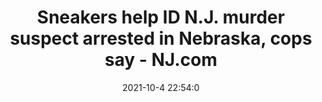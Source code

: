 ---
"title": "Sneakers help ID N.J. murder suspect arrested in Nebraska, cops say - NJ.com"
"date": "2021-10-4 22:54:0"
"feed_name": "GOOGLENEWSCONSTRUCTION"
"feed_website": "https://news.google.com/search?q=construction%2Bincident&hl=en-US&gl=US&ceid=US:en"
"feed_rss": "https://news.google.com/rss/search?q=construction%2Bincident&hl=en-US&gl=US&ceid=US:en"
"link": "https://www.nj.com/mercer/2021/10/sneakers-help-id-nj-murder-suspect-arrested-in-nebraska-cops-say.html"
"source": "{'href': 'https://www.nj.com', 'title': 'NJ.com'}"
"file": "_posts/2021-1-1-2a1cfbcf0b67ba5b5a338473c55c2ee0b39b3efd.md"
"accident": "0"
"drilling": "0"
"dead": "0"
"injured": "0"
"arrested": "0"
"place": "unknown place"
"where": "unknown site"
"causes": "unknown"
"place_uri": "unknown place"
---